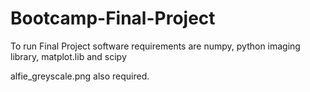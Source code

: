 # Bootcamp-Final-Project

To run Final Project software requirements are numpy, python imaging library, matplot.lib and scipy

alfie_greyscale.png also required. 
